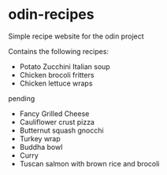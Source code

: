 # odin-recipes
Simple recipe website for the odin project

Contains the following recipes:
- Potato Zucchini Italian soup
- Chicken brocoli fritters
- Chicken lettuce wraps

pending
- Fancy Grilled Cheese
- Cauliflower crust pizza
- Butternut squash gnocchi
- Turkey wrap
- Buddha bowl
- Curry
- Tuscan salmon with brown rice and brocoli 

